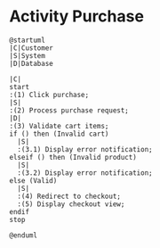 # Activity Purchase

```plantuml
@startuml
|C|Customer
|S|System
|D|Database

|C|
start
:(1) Click purchase;
|S|
:(2) Process purchase request;
|D|
:(3) Validate cart items;
if () then (Invalid cart)
  |S|
  :(3.1) Display error notification;
elseif () then (Invalid product)
  |S|
  :(3.2) Display error notification;
else (Valid)
  |S|
  :(4) Redirect to checkout;
  :(5) Display checkout view;
endif
stop

@enduml
```

<!-- diagram id="activity-manage-cart-purchase" -->
